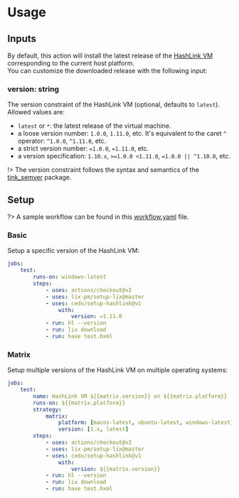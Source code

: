 # Usage

## Inputs
By default, this action will install the latest release of the [HashLink VM](https://hashlink.haxe.org) corresponding to the current host platform.  
You can customize the downloaded release with the following input:

### **version**: string
The version constraint of the HashLink VM (optional, defaults to `latest`).  
Allowed values are:
- `latest` or `*`: the latest release of the virtual machine.
- a loose version number: `1.0.0`, `1.11.0`, etc. It's equivalent to the caret `^` operator: `^1.0.0`, `^1.11.0`, etc.
- a strict version number: `=1.0.0`, `=1.11.0`, etc.
- a version specification: `1.10.x`, `>=1.0.0 <1.11.0`, `=1.0.0 || ^1.10.0`, etc.

!> The version constraint follows the syntax and semantics of the [tink_semver](https://github.com/haxetink/tink_semver) package.

## Setup
?> A sample workflow can be found in this [workflow.yaml](https://github.com/cedx/setup-hashlink/blob/main/example/workflow.yaml) file.

### Basic
Setup a specific version of the HashLink VM:

```yaml
jobs:
	test:
		runs-on: windows-latest
		steps:
			- uses: actions/checkout@v2
			- uses: lix-pm/setup-lix@master
			- uses: cedx/setup-hashlink@v1
				with:
					version: =1.11.0
			- run: hl --version
			- run: lix download
			- run: haxe test.hxml
```

### Matrix
Setup multiple versions of the HashLink VM on multiple operating systems:

```yaml
jobs:
	test:
		name: HashLink VM ${{matrix.version}} on ${{matrix.platform}}
		runs-on: ${{matrix.platform}}
		strategy:
			matrix:
				platform: [macos-latest, ubuntu-latest, windows-latest]
				version: [1.x, latest]
		steps:
			- uses: actions/checkout@v2
			- uses: lix-pm/setup-lix@master
			- uses: cedx/setup-hashlink@v1
				with:
					version: ${{matrix.version}}
			- run: hl --version
			- run: lix download
			- run: haxe test.hxml
```
